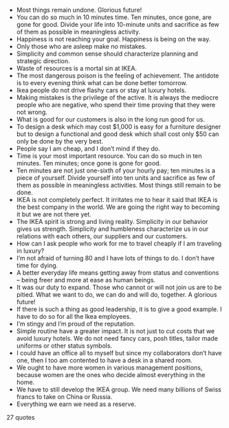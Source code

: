  - Most things remain undone. Glorious future!
 - You can do so much in 10 minutes time. Ten minutes, once gone, are gone for good. Divide your life into 10-minute units and sacrifice as few of them as possible in meaningless activity.
 - Happiness is not reaching your goal. Happiness is being on the way.
 - Only those who are asleep make no mistakes.
 - Simplicity and common sense should characterize planning and strategic direction.
 - Waste of resources is a mortal sin at IKEA.
 - The most dangerous poison is the feeling of achievement. The antidote is to every evening think what can be done better tomorrow.
 - Ikea people do not drive flashy cars or stay at luxury hotels.
 - Making mistakes is the privilege of the active. It is always the mediocre people who are negative, who spend their time proving that they were not wrong.
 - What is good for our customers is also in the long run good for us.
 - To design a desk which may cost $1,000 is easy for a furniture designer but to design a functional and good desk which shall cost only $50 can only be done by the very best.
 - People say I am cheap, and I don’t mind if they do.
 - Time is your most important resource. You can do so much in ten minutes. Ten minutes; once gone is gone for good.
 - Ten minutes are not just one-sixth of your hourly pay; ten minutes is a piece of yourself. Divide yourself into ten units and sacrifice as few of them as possible in meaningless activities. Most things still remain to be done.
 - IKEA is not completely perfect. It irritates me to hear it said that IKEA is the best company in the world. We are going the right way to becoming it but we are not there yet.
 - The IKEA spirit is strong and living reality. Simplicity in our behavior gives us strength. Simplicity and humbleness characterize us in our relations with each others, our suppliers and our customers.
 - How can I ask people who work for me to travel cheaply if I am traveling in luxury?
 - I’m not afraid of turning 80 and I have lots of things to do. I don’t have time for dying.
 - A better everyday life means getting away from status and conventions – being freer and more at ease as human beings.
 - It was our duty to expand. Those who cannot or will not join us are to be pitied. What we want to do, we can do and will do, together. A glorious future!
 - If there is such a thing as good leadership, it is to give a good example. I have to do so for all the Ikea employees.
 - I’m stingy and I’m proud of the reputation.
 - Simple routine have a greater impact. It is not just to cut costs that we avoid luxury hotels. We do not need fancy cars, posh titles, tailor made uniforms or other status symbols.
 - I could have an office all to myself but since my collaborators don’t have one, then I too am contented to have a desk in a shared room.
 - We ought to have more women in various management positions, because women are the ones who decide almost everything in the home.
 - We have to still develop the IKEA group. We need many billions of Swiss francs to take on China or Russia.
 - Everything we earn we need as a reserve.

27 quotes
